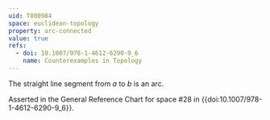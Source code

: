 ```yaml
---
uid: T000984
space: euclidean-topology
property: arc-connected
value: true
refs:
  - doi: 10.1007/978-1-4612-6290-9_6
    name: Counterexamples in Topology
---
```

The straight line segment from $a$ to $b$ is an arc.

Asserted in the General Reference Chart for space #28 in
{{doi:10.1007/978-1-4612-6290-9_6}}.
